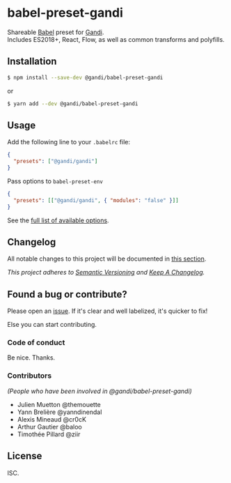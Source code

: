 # babel-preset-gandi

Shareable [Babel](https://github.com/babel/babel) preset for [Gandi](https://github.com/Gandi).  
Includes ES2018+, React, Flow, as well as common transforms and polyfills.


## Installation

``` sh
$ npm install --save-dev @gandi/babel-preset-gandi
```
or
``` sh
$ yarn add --dev @gandi/babel-preset-gandi
```


## Usage

Add the following line to your `.babelrc` file:

``` json
{
  "presets": ["@gandi/gandi"]
}
```

Pass options to `babel-preset-env`

``` json
{
  "presets": [["@gandi/gandi", { "modules": "false" }]]
}
```

See the [full list of available options](https://github.com/babel/babel/tree/master/packages/babel-preset-env#options).


## Changelog

All notable changes to this project will be documented in [this section](CHANGELOG.md).

*This project adheres to [Semantic Versioning](http://semver.org/) and [Keep A Changelog](http://keepachangelog.com/).*


## Found a bug or contribute?

Please open an [issue](https://github.com/Gandi/babel-preset-gandi/issues). If it's clear and well labelized, it's quicker to fix!

Else you can start contributing.


### Code of conduct

Be nice. Thanks.


### Contributors

_(People who have been involved in @gandi/babel-preset-gandi)_

* Julien Muetton @themouette
* Yann Brelière @yanndinendal
* Alexis Mineaud @cr0cK
* Arthur Gautier @baloo
* Timothée Pillard @ziir


## License

ISC.
